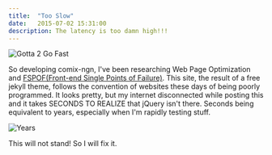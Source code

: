 ```yaml
---
title:  "Too Slow"
date:   2015-07-02 15:31:00
description: The latency is too damn high!!!
---
```

![Gotta 2 Go Fast](http://i.imgur.com/NUgGReZ.png "loading Green Hill Zone")

So developing comix-ngn, I've been researching Web Page Optimization and [FSPOF(Front-end Single Points of Failure)](http://www.stevesouders.com/blog/2010/06/01/frontend-spof/). This site, the result of a free jekyll theme, follows the convention of websites these days of being poorly programmed. It looks pretty, but my internet disconnected while posting this and it takes SECONDS TO REALIZE that jQuery isn't there. Seconds being equivalent to years, especially when I'm rapidly testing stuff.

![Years](http://i.imgur.com/o3Gs5lz.gif "Don't leave me hangin")

This will not stand!
So I will fix it.